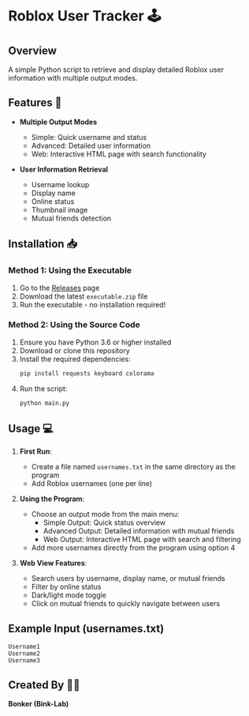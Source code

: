 # Roblox User Tracker 🕹️

## Overview
A simple Python script to retrieve and display detailed Roblox user information with multiple output modes.

## Features 🌟
- **Multiple Output Modes**
  - Simple: Quick username and status
  - Advanced: Detailed user information
  - Web: Interactive HTML page with search functionality

- **User Information Retrieval**
  - Username lookup
  - Display name
  - Online status
  - Thumbnail image
  - Mutual friends detection

## Installation 📥

### Method 1: Using the Executable
1. Go to the [Releases](https://github.com/yourusername/RUT-Roblox-User-Tracker/releases) page
2. Download the latest `executable.zip` file
3. Run the executable - no installation required!

### Method 2: Using the Source Code
1. Ensure you have Python 3.6 or higher installed
2. Download or clone this repository
3. Install the required dependencies:
   ```bash
   pip install requests keyboard colorama
   ```
4. Run the script:
   ```bash
   python main.py
   ```

## Usage 💻
1. **First Run**: 
   - Create a file named `usernames.txt` in the same directory as the program
   - Add Roblox usernames (one per line)

2. **Using the Program**:
   - Choose an output mode from the main menu:
     - Simple Output: Quick status overview
     - Advanced Output: Detailed information with mutual friends
     - Web Output: Interactive HTML page with search and filtering
   - Add more usernames directly from the program using option 4

3. **Web View Features**:
   - Search users by username, display name, or mutual friends
   - Filter by online status
   - Dark/light mode toggle
   - Click on mutual friends to quickly navigate between users

## Example Input (usernames.txt)
```
Username1
Username2
Username3
```

## Created By 👨‍💻
**Bonker (Bink-Lab)**